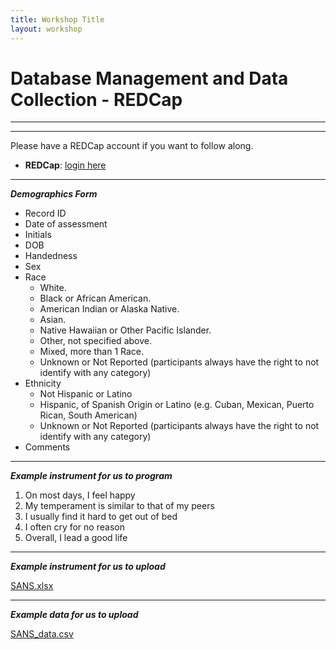 ```yaml
---
title: Workshop Title
layout: workshop
---
```


# Database Management and Data Collection - REDCap

--------

---------

Please have a REDCap account if you want to follow along. 

- **REDCap**: [login here](https://edc.camhx.ca/redcap/)

---------

***Demographics Form***

  -   Record ID
  -   Date of assessment
  -   Initials 
  -   DOB 
  -   Handedness 
  -   Sex 
  -   Race 
      - White. 
      - Black or African American. 
      - American Indian or Alaska Native. 
      - Asian. 
      - Native Hawaiian or Other Pacific Islander. 
      - Other, not specified above.
      - Mixed, more than 1 Race.
      - Unknown or Not Reported (participants always have the right to not identify with any category)
  -   Ethnicity
      - Not Hispanic or Latino
      - Hispanic, of Spanish Origin or Latino (e.g. Cuban, Mexican, Puerto Rican, South American)
      - Unknown or Not Reported (participants always have the right to not identify with any category)
  -   Comments


---------

***Example instrument for us to program***

1. On most days, I feel happy
2. My temperament is similar to that of my peers
3. I usually find it hard to get out of bed
4. I often cry for no reason
5. Overall, I lead a good life


---------

***Example instrument for us to upload***


[SANS.xlsx](/compucool/workshops/data/SANS.xlsx)

---------

***Example data for us to upload***

[SANS_data.csv](/compucool/workshops/data/SANS_data.csv)


